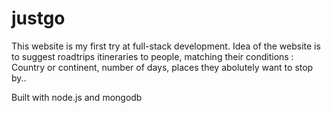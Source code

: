 # justgo

This website is my first try at full-stack development.
Idea of the website is to suggest roadtrips itineraries to people, matching their conditions : Country or continent, number of days, places they abolutely want to stop by..

Built with node.js and mongodb

